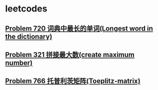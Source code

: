 # leetcodes

## [Problem 720 词典中最长的单词(Longest word in the dictionary)](https://leetcode-cn.com/problems/longest-word-in-dictionary/)

## [Problem 321 拼接最大数(create maximum number)](https://leetcode-cn.com/problems/create-maximum-number/)

## [Problem 766 托普利茨矩阵(Toeplitz-matrix)](https://leetcode-cn.com/problems/toeplitz-matrix/)
